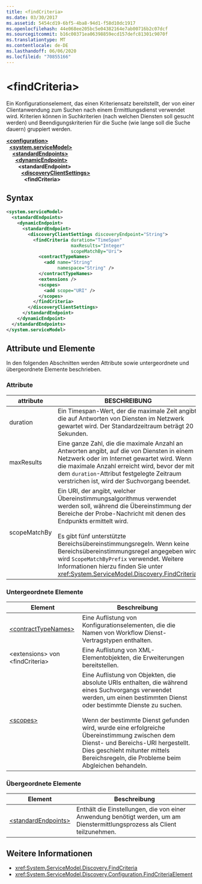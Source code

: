```yaml
---
title: <findCriteria>
ms.date: 03/30/2017
ms.assetid: 5454cd19-6bf5-4ba8-94d1-f58d10dc1917
ms.openlocfilehash: 44e068ee205bc5e04382164e7ab00716b2c07dcf
ms.sourcegitcommit: b16c00371ea06398859ecd157defc81301c9070f
ms.translationtype: MT
ms.contentlocale: de-DE
ms.lasthandoff: 06/06/2020
ms.locfileid: "70855166"
---
```

# \<findCriteria>
Ein Konfigurationselement, das einen Kriteriensatz bereitstellt, der von einer Clientanwendung zum Suchen nach einem Ermittlungsdienst verwendet wird. Kriterien können in Suchkriterien (nach welchen Diensten soll gesucht werden) und Beendigungskriterien für die Suche (wie lange soll die Suche dauern) gruppiert werden.  
  
[**\<configuration>**](../configuration-element.md)\
&nbsp;&nbsp;[**\<system.serviceModel>**](system-servicemodel.md)\
&nbsp;&nbsp;&nbsp;&nbsp;[**\<standardEndpoints>**](standardendpoints.md)\
&nbsp;&nbsp;&nbsp;&nbsp;&nbsp;&nbsp;[**\<dynamicEndpoint>**](dynamicendpoint.md)\
&nbsp;&nbsp;&nbsp;&nbsp;&nbsp;&nbsp;&nbsp;&nbsp;**\<standardEndpoint>**\
&nbsp;&nbsp;&nbsp;&nbsp;&nbsp;&nbsp;&nbsp;&nbsp;&nbsp;&nbsp;[**\<discoveryClientSettings>**](discoveryclientsettings.md)\
&nbsp;&nbsp;&nbsp;&nbsp;&nbsp;&nbsp;&nbsp;&nbsp;&nbsp;&nbsp;&nbsp;&nbsp;**\<findCriteria>**  
  
## <a name="syntax"></a>Syntax  
  
```xml  
<system.serviceModel>
  <standardEndpoints>
    <dynamicEndpoint>
      <standardEndpoint>
        <discoveryClientSettings discoveryEndpoint="String">
          <findCriteria duration="TimeSpan"
                        maxResults="Integer"
                        scopeMatchBy="Uri">
            <contractTypeNames>
              <add name="String"
                   namespace="String" />
            </contractTypeNames>
            <extensions />
            <scopes>
              <add scope="URI" />
            </scopes>
          </findCriteria>
        </discoveryClientSettings>
      </standardEndpoint>
    </dynamicEndpoint>
  </standardEndpoints>
</system.serviceModel>
```  
  
## <a name="attributes-and-elements"></a>Attribute und Elemente  
 In den folgenden Abschnitten werden Attribute sowie untergeordnete und übergeordnete Elemente beschrieben.  
  
### <a name="attributes"></a>Attribute  
  
|attribute|BESCHREIBUNG|  
|---------------|-----------------|  
|duration|Ein Timespan-Wert, der die maximale Zeit angibt, die auf Antworten von Diensten im Netzwerk gewartet wird. Der Standardzeitraum beträgt 20 Sekunden.|  
|maxResults|Eine ganze Zahl, die die maximale Anzahl an Antworten angibt, auf die von Diensten in einem Netzwerk oder im Internet gewartet wird. Wenn die maximale Anzahl erreicht wird, bevor der mit dem `duration`-Attribut festgelegte Zeitraum verstrichen ist, wird der Suchvorgang beendet.|  
|scopeMatchBy|Ein URI, der angibt, welcher Übereinstimmungsalgorithmus verwendet werden soll, während die Übereinstimmung der Bereiche der Probe-Nachricht mit denen des Endpunkts ermittelt wird.<br /><br /> Es gibt fünf unterstützte Bereichsübereinstimmungsregeln. Wenn keine Bereichsübereinstimmungsregel angegeben wird, wird `ScopeMatchByPrefix` verwendet. Weitere Informationen hierzu finden Sie unter <xref:System.ServiceModel.Discovery.FindCriteria>.|  
  
### <a name="child-elements"></a>Untergeordnete Elemente  
  
|Element|Beschreibung|  
|-------------|-----------------|  
|[\<contractTypeNames>](contracttypenames.md)|Eine Auflistung von Konfigurationselementen, die die Namen von Workflow Dienst-Vertragstypen enthalten.|  
|\<extensions> von \<findCriteria>|Eine Auflistung von XML-Elementobjekten, die Erweiterungen bereitstellen.|  
|[\<scopes>](scopes.md)|Eine Auflistung von Objekten, die absolute URIs enthalten, die während eines Suchvorgangs verwendet werden, um einen bestimmten Dienst oder bestimmte Dienste zu suchen.<br /><br /> Wenn der bestimmte Dienst gefunden wird, wurde eine erfolgreiche Übereinstimmung zwischen dem Dienst- und Bereichs-URI hergestellt. Dies geschieht mitunter mittels Bereichsregeln, die Probleme beim Abgleichen behandeln.|  
  
### <a name="parent-elements"></a>Übergeordnete Elemente  
  
|Element|Beschreibung|  
|-------------|-----------------|  
|[\<standardEndpoints>](standardendpoints.md)|Enthält die Einstellungen, die von einer Anwendung benötigt werden, um am Dienstermittlungsprozess als Client teilzunehmen.|  
  
## <a name="see-also"></a>Weitere Informationen

- <xref:System.ServiceModel.Discovery.FindCriteria>
- <xref:System.ServiceModel.Discovery.Configuration.FindCriteriaElement>
